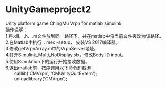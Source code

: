# UnityGameproject2
Unity platform game
ChingMu Vrpn for matlab simulink<br>
操作说明：<br>
1.将.dll、.h、.m文件放到同一路径下，并在matlab中将当前文件夹改为该路径。<br>
2.在Matlab中执行：mex -setup， 安装VS 2017编译器。<br>
3.修改getVrpnArray.m中的VrpnServer地址。<br>
4.打开Simulink_Multi_NoDisplay.slx，修改Body ID input。<br>
5.使用Simulation下的运行开始接收数据。<br>
6.退出matlab前，按序调用以下命令卸载dll:<br>
&emsp;&emsp;calllib('CMVrpn', 'CMUnityQuitExtern');<br>
&emsp;&emsp;unloadlibrary('CMVrpn');<br>
